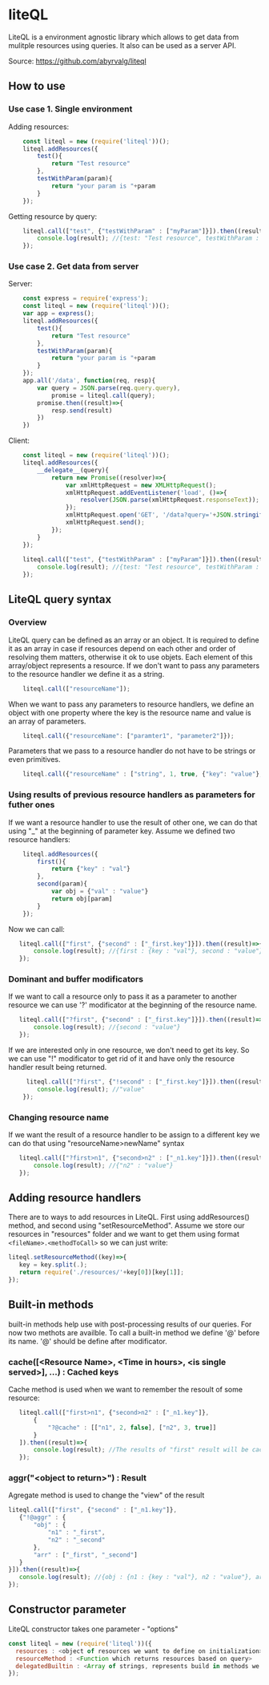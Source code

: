 # liteQL

LiteQL is a environment agnostic library which allows to get data from mulitple resources using queries. It also can be used as a server API.

Source: https://github.com/abyrvalg/liteql

## How to use
### Use case 1. Single environment
Adding resources:
```javascript
    const liteql = new (require('liteql'))();
    liteql.addResources({
        test(){
            return "Test resource"
        },
        testWithParam(param){
            return "your param is "+param
        }
    });
```
Getting resource by query:
```javascript
    liteql.call(["test", {"testWithParam" : ["myParam"]}]).then((result)=>{
        console.log(result); //{test: "Test resource", testWithParam : "your param is myParam"}
    });
```
### Use case 2. Get data from server 
Server:
```javascript
    const express = require('express');
    const liteql = new (require('liteql'))();
    var app = express();    
    liteql.addResources({
        test(){
            return "Test resource"
        },
        testWithParam(param){
            return "your param is "+param
        }
    });
    app.all('/data', function(req, resp){
        var query = JSON.parse(req.query.query),
			promise = liteql.call(query);
        promise.then((result)=>{
            resp.send(result)
        })
    })
```
Client:
```javascript
    const liteql = new (require('liteql'))();
    liteql.addResources({
        __delegate__(query){
            return new Promise((resolver)=>{
                var xmlHttpRequest = new XMLHttpRequest();
                xmlHttpRequest.addEventListener('load', ()=>{
                    resolver(JSON.parse(xmlHttpRequest.responseText));
                });
                xmlHttpRequest.open('GET', '/data?query='+JSON.stringify(query));
                xmlHttpRequest.send();
            });	
        }
    });
    
    liteql.call(["test", {"testWithParam" : ["myParam"]}]).then((result)=>{
        console.log(result); //{test: "Test resource", testWithParam : "your param is myParam"}
    });
```

## LiteQL query syntax
### Overview
LiteQL query can be defined as an array or an object. It is required to define it as an array in case if resources depend on each other and order of resolving them matters, otherwise it ok to use objets. Each element of this array/object represents a resource. If we don't want to pass any parameters to the resource handler we define it as a string.
```javascript
    liteql.call(["resourceName"]);
```
When we want to pass any parameters to resource handlers, we define an object with one property where the key is the resource name and value is an array of parameters.
```javascript
    liteql.call({"resourceName": ["paramter1", "parameter2"]});
```
Parameters that we pass to a resource handler do not have to be strings or even primitives.
```javascript
    liteql.call({"resourceName" : ["string", 1, true, {"key": "value"}, ["a", "r", "r", "a", "y"]]});
```
### Using results of previous resource handlers as parameters for futher ones
If we want a resource handler to use the result of other one, we can do that using "\_" at the beginning of parameter key.
Assume we defined two resource handlers:
```javascript
    liteql.addResources({
        first(){
            return {"key" : "val"}
        },
        second(param){
            var obj = {"val" : "value"}
            return obj[param]
        }
    });
```
 Now we can call:
 ```javascript
    liteql.call(["first", {"second" : ["_first.key"]}]).then((result)=>{
        console.log(result); //{first : {key : "val"}, second : "value"}
    }); 
```
 ### Dominant and buffer modificators
 
 If we want to call a resource only to pass it as a parameter to another resource we can use '?' modificator at the beginning of the resource name.
 ```javascript
    liteql.call(["?first", {"second" : ["_first.key"]}]).then((result)=>{
        console.log(result); //{second : "value"}
    });
```
If we are interested only in one resource, we don't need to get its key. So we can use "!" modificator to get rid of it and have only the resource handler result being returned.
```javascript 
     liteql.call(["?first", {"!second" : ["_first.key"]}]).then((result)=>{
        console.log(result); //"value"
    });
```
 ### Changing resource name
 If we want the result of a resource handler to be assign to a different key we can do that using "resourceName>newName" syntax
 ```javascript
    liteql.call(["?first>n1", {"second>n2" : ["_n1.key"]}]).then((result)=>{
        console.log(result); //{"n2" : "value"}
    });
```

## Adding resource handlers
There are to ways to add resources in LiteQL.
First using addResources() method, and second using "setResourceMethod".
Assume we store our resources in "resources" folder and we want to get them using format ```<fileName>.<methodToCall>``` so we can just write:

 ```javascript
 liteql.setResourceMethod((key)=>{
    key = key.split(.);
    return require('./resources/'+key[0])[key[1]];
 });
 ```
## Built-in methods
built-in methods help use with post-processing results of our queries. For now two methots are availble. To call a built-in method we define '@' before its name. '@' should be define after modificator.
### cache(\[\<Resource Name\>, \<Time in hours\>, \<is single served\>], ...) \: Cached keys
Cache method is used when we want to remember the resoult of some resource:
 ```javascript
    liteql.call(["first>n1", {"second>n2" : ["_n1.key"]}, 
        {
            "?@cache" : [["n1", 2, false], ["n2", 3, true]]
        }
    ]).then((result)=>{
        console.log(result); //The results of "first" result will be cached for 2 hours. The result of "second" resource will be cached for 3 hours. Also resource "second" will be removed after first time we get it from cahce.
    });
 ```
### aggr("\<object to return\>") \: Result
Agregate method is used to change the "view" of the result
 ```javascript
 liteql.call(["first", {"second" : ["_n1.key"]}, 
    {"!@aggr" : {
        "obj" : {
            "n1" : "_first",
            "n2" : "_second"
        },
        "arr" : ["_first", "_second"]
    }
}]).then((result)=>{
    console.log(result); //{obj : {n1 : {key : "val"}, n2 : "value"}, arr : [{key : "val"}, "value"]}
});
```
 ## Constructor parameter
 LiteQL constructor takes one parameter - "options"
  ```javascript
const liteql = new (require('liteql'))({
    resources : <object of resources we want to define on initialization>
    resourceMethod : <Function which returns resources based on query>
    delegatedBuiltin : <Array of strings, represents build in methods we want to delegate>
});
  ```
  
